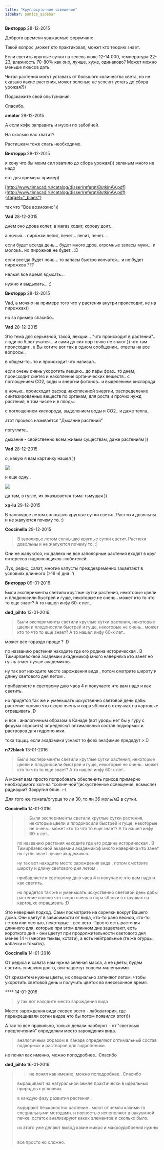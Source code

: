 ```yaml
---
title: "Круглосуточное освещение"
sidebar: ponics_sidebar
---
```


**Викторрр** 28-12-2015

Доброго времени уважаемые форумчане.

Такой вопрос ,может кто практиковал, может кто теорию знает.

Если светить круглые сутки на зелень люкс 12-14 000, температура 22-23, влажность 70-80% как оно, лучше, хуже, одинаково? Может можно меньше люксов дать.

Читал растения могут уставать от большого количества света, но не сказано какие растения, может зеленые не успеют устать до сбора урожая?))

Подскажите свой опыт\знания.

Спасибо.


**amator** 28-12-2015

А если кофе заправить и музон по забойней.

На сколько вас хватит?

Растишкам тоже спать необходимо.


**Викторрр** 28-12-2015

я хочу что бы моим сил хватило до сбора урожая))) зеленым много не надо

вот для примера пример)

[http://www.timacad.ru/catalog/disser/referat/ButkinAV.pdf](http://www.timacad.ru/catalog/disser/referat/ButkinAV.pdf){:target="_blank"}

так что "Все возможно"))


**Vad** 28-12-2015

днем оно дрова колет, в магаз ходит, корову доит...

а ночью... пирожки лепит, печет... лепит, печет...

если будет всегда день... будет много дров, огромные запасы муки... и молока.. но пирожков не будет.. :D

если всегда будет ночь... то запасы быстро кончатся... и не будет пирожков *???*

нельзя все время вдыхать...

нужно и выдыхать... ;)


**Викторрр** 28-12-2015

Vad, а можно на примере того что у растения внутри происходит, не на пирожках))

но за пример спасибо..


**Vad** 28-12-2015

Это тема для серьезной, такой, лекции... "что происходит в растении"... люди по 5 лет учатся... и сами до сих пор точно не знают )) что там происходит.. а Вы хотите вот так в одном сообщении.. ответы на все вопросы..

в общем-то.. то и происходит что написал..

если очень очень укоротить лекцию.. до пары фраз.. то днем, происходит синтез и накопление органических веществ.. с поглощением CO2, воды и энергии фотонов.. и выделением кислорода.

а ночью.. происходит расход накопленной энергии, распределение синтезированных веществ по органам, для роста и прочих нужд растения, в том числе и в плоды. 

с поглощением кислорода, выделением воды и CO2.. и даже тепла..

этот процесс называется "Дыхание растений" 

погуглите.. 

дыхание - свойственно всем живым существам, даже растениям ))


**Vad** 28-12-2015

о, какую я вам картинку нашел ))

![](http://biouroki.ru/content/page/679/17.png)

и еще одну..

![](http://biouroki.ru/content/page/679/20.png)

да там, в гугле, их оказывается тьма-тьмущая ))


**xp-lu** 29-12-2015

В заполярье летом солнышко круглые сутки светит. Растюхи довольны и не жалуются почему то. :)


**Coccinella** 29-12-2015

> В заполярье летом солнышко круглые сутки светит. Растюхи довольны и не жалуются почему то. :)

Они не жалуются, но далеко не все заполярные растения входят в круг интересов гидропонщиков-любителей.

Лук, редис, салат, многие капусты преждевременно зацветают в условиях длинного (&gt;16 ч) дня :&#039;(


**Викторрр** 09-01-2016

Были эксперименты светили круглые сутки растения, некоторые цвели и плодоносили быстрей и гуще, некоторые не очень.. может кто то что то еще знает? А то нашел инфу 60-х лет..


**ded_pihto** 13-01-2016

> Были эксперименты светили круглые сутки растения, некоторые цвели и плодоносили быстрей и гуще, некоторые не очень.. может кто то что то еще знает? А то нашел инфу 60-х лет..

может все гораздо проще ? :D

по названию растения находите где его родина историческая . В Тимирязевскеой академии академикоф много наверняка кто занет но гугль знает лучше академиков.

ну так вот находите место зарождения вида , потом смотрите широту и длину светового дня летом .

прибавляете к световому дню часа 4 и получаете что вам надо и как светить.

но придется так же и уменьшать искуственно световой день дабы растение поняло что скоро очень и пора яблоки в стручках на картошке отращивать ;D

и все . аналогичным образом в Канаде (вот уроды нет бы у гуру с форума спросить) определяют оптимальный состав подкормок и растворов для гидропоники. 

тока тцццц. если акадэмики узнают то фсех анафимие предадут &gt;:D


**n72black** 13-01-2016

> Были эксперименты светили круглые сутки растения, некоторые цвели и плодоносили быстрей и гуще, некоторые не очень.. может кто то что то еще знает? А то нашел инфу 60-х лет..

А может вам просто попробовать обеспечить приход примерно необходимого кол-ва "солнечной"(искуственное освещение, всмысле) радиации? Закрутил блин. :-\

Для того же томата/огурца то ли 30, то ли 36 моль/м2 в сутки.


**Coccinella** 14-01-2016

> > Были эксперименты светили круглые сутки растения, некоторые цвели и плодоносили быстрей и гуще, некоторые не очень.. может кто то что то еще знает? А то нашел инфу 60-х лет..
> 
> 
> 
> по названию растения находите где его родина историческая . В Тимирязевскеой академии академикоф много наверняка кто занет но гугль знает лучше академиков.
> 
> ну так вот находите место зарождения вида , потом смотрите широту и длину светового дня летом .
> 
> прибавляете к световому дню часа 4 и получаете что вам надо и как светить.
> 
> но придется так же и уменьшать искуственно световой день дабы растение поняло что скоро очень и пора яблоки в стручках на картошке отращивать ;D

Это неверный подход. Сами посмотрите на сорняки вокруг Вашего дома. Они цветут в зависимости от вида, кто-то рано весной, кто-то летом или осенью, некоторые - все лето. Просто есть растения длинного для, которые при этом длинном дне зацветают, есть короткого дня - они цветут при продолжительности светового дня менее 14 ч (многие тыквы, кстати), а есть нейтральные (те же огурцы, кабачки и томаты).


**Coccinella** 14-01-2016

От редиса и салата нам нужна зеленая масса, а не цветы, будем светить слишком долго, они зацветут совсем маленькими.

От хризантем нужны цветы, их специально затеняют летом, чтобы укоротить световой день и получить цветок во внесезонное время.


**** 14-01-2016

> у так вот находите место зарождения вида

Место зарождения вида скорее всего - лаборатория, где перекрещивали сотни видов что бы потом появился этот)))

А так то все правильно, только делали наоборот - от "световых предпочтений" определяли место зарождения вида. 

> аналогичным образом в Канаде определяют оптимальный состав подкормок и растворов для гидропоники. 

не понял как именно, можно поподробнее.. Спасибо


**ded_pihto** 16-01-2016

> > не понял как именно, можно поподробнее.. Спасибо
> 
> 
> 
> выращивают на натуральной земле практически в идеальных природных условиях.
> 
> в каждую фазу развития растения .
> 
> выдирают безжалостно растение . моют от земли какими то специальными методами. и полностью испепеляют в вакуумной печке. остаток анализируют каких элементов и сколько было.
> 
> из этого уже делают вывод какие микро и макроудобрения нужны .
> 
> все просто но сложно.



